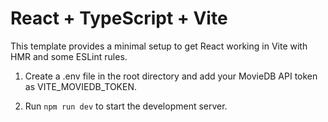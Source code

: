 # React + TypeScript + Vite

This template provides a minimal setup to get React working in Vite with HMR and some ESLint rules.

1. Create a .env file in the root directory and add your MovieDB API token as VITE_MOVIEDB_TOKEN.

2. Run `npm run dev` to start the development server.
